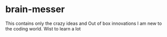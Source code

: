 # brain-messer
This contains only the crazy ideas and Out of box innovations
I am new to the coding world. Wist to learn a lot

